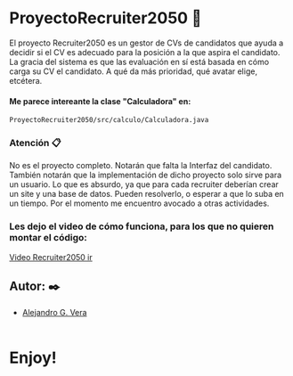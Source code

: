 # ProyectoRecruiter2050 🚀

El proyecto Recruiter2050 es un gestor de CVs de candidatos que ayuda a decidir si el CV es adecuado para la posición a la que aspira el candidato. La gracia del sistema es que las evaluación en sí está basada en cómo carga su CV el candidato. A qué da más prioridad, qué avatar elige, etcétera.

#### Me parece intereante la clase "Calculadora" en:
```
ProyectoRecruiter2050/src/calculo/Calculadora.java
```

### Atención 📋
No es el proyecto completo. Notarán que falta la Interfaz del candidato. También notarán que la implementación de dicho proyecto solo sirve para un usuario. Lo que es absurdo, ya que para cada recruiter deberían crear un site y una base de datos. Pueden resolverlo, o esperar a que lo suba en un tiempo. Por el momento me encuentro avocado a otras actividades.

### Les dejo el video de cómo funciona, para los que no quieren montar el código:

[Video Recruiter2050 ir](https://www.youtube.com/watch?v=3UtlL2nr9f4&t=17s)

## Autor: ✒️
* [Alejandro G. Vera](https://linkedin.com/in/alejandro-gonzalo-vera/)
<br/></br>
# Enjoy!
